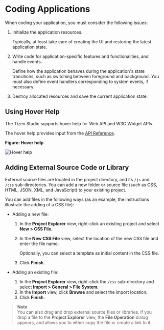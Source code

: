 
# Coding Applications

When coding your application, you must consider the following issues:

1.  Initialize the application resources.

    Typically, at least take care of creating the UI and restoring the latest application state.

2.  Write code for application-specific features and functionalities, and handle events.

    Define how the application behaves during the application's state transitions, such as switching between foreground and background.  You must also define event handlers corresponding to system events, if necessary.

3.  Destroy allocated resources and save the current application state.

<a name="hover"></a>
## Using Hover Help

The Tizen Studio supports hover help for Web API and W3C Widget APIs.

The hover help provides input from the [API Reference](../../api/latest/device_api/mobile/index.html).

**Figure: Hover help**

![Hover help](./media/hover_help.png)

<a name="add"></a>
## Adding External Source Code or Library

External source files are located in the project directory, and its `/js` and `/css` sub-directories. You can add a new folder or source file (such as CSS, HTML, JSON, XML, and JavaScript) to your existing project.

You can add files in the following ways (as an example, the instructions illustrate the adding of a CSS file):

-   Adding a new file:
    1.  In the **Project Explorer** view, right-click an existing project and select **New &gt; CSS File**.
    2.  In the **New CSS File** view, select the location of the new CSS file and enter the file name.

        Optionally, you can select a template as initial content in the CSS file.

    3.  Click **Finish**.

-   Adding an existing file:
    1.  In the **Project Explorer** view, right-click the `/css` sub-directory and select **Import &gt; General &gt; File System**.
    2.  In the **Import** view, click **Browse** and select the import location.
    3.  Click **Finish**.



> **Note**  
> You can also drag and drop external source files or libraries.  If you drop a file to the **Project Explorer** view, the **File Operation** dialog appears, and allows you to either copy the file or create a link to it.
